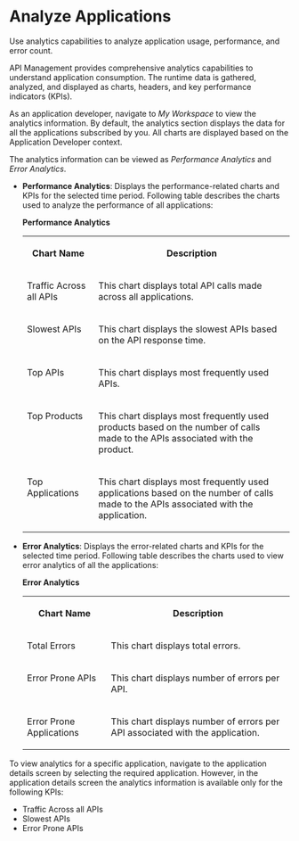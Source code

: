 <!-- loiodeb57dd871b842b0bfbd812657941791 -->

# Analyze Applications

Use analytics capabilities to analyze application usage, performance, and error count.

API Management provides comprehensive analytics capabilities to understand application consumption. The runtime data is gathered, analyzed, and displayed as charts, headers, and key performance indicators \(KPIs\).

As an application developer, navigate to *My Workspace* to view the analytics information. By default, the analytics section displays the data for all the applications subscribed by you. All charts are displayed based on the Application Developer context.

The analytics information can be viewed as *Performance Analytics* and *Error Analytics*.

-   **Performance Analytics**: Displays the performance-related charts and KPIs for the selected time period. Following table describes the charts used to analyze the performance of all applications:

    **Performance Analytics**


    <table>
    <tr>
    <th valign="top">

    Chart Name
    
    </th>
    <th valign="top">

    Description
    
    </th>
    </tr>
    <tr>
    <td valign="top">
    
    Traffic Across all APIs
    
    </td>
    <td valign="top">
    
    This chart displays total API calls made across all applications.
    
    </td>
    </tr>
    <tr>
    <td valign="top">
    
    Slowest APIs
    
    </td>
    <td valign="top">
    
    This chart displays the slowest APIs based on the API response time.
    
    </td>
    </tr>
    <tr>
    <td valign="top">
    
    Top APIs
    
    </td>
    <td valign="top">
    
    This chart displays most frequently used APIs.
    
    </td>
    </tr>
    <tr>
    <td valign="top">
    
    Top Products
    
    </td>
    <td valign="top">
    
    This chart displays most frequently used products based on the number of calls made to the APIs associated with the product.
    
    </td>
    </tr>
    <tr>
    <td valign="top">
    
    Top Applications
    
    </td>
    <td valign="top">
    
    This chart displays most frequently used applications based on the number of calls made to the APIs associated with the application.
    
    </td>
    </tr>
    </table>
    
-   **Error Analytics**: Displays the error-related charts and KPIs for the selected time period. Following table describes the charts used to view error analytics of all the applications:

    **Error Analytics**


    <table>
    <tr>
    <th valign="top">

    Chart Name
    
    </th>
    <th valign="top">

    Description
    
    </th>
    </tr>
    <tr>
    <td valign="top">
    
    Total Errors
    
    </td>
    <td valign="top">
    
    This chart displays total errors.
    
    </td>
    </tr>
    <tr>
    <td valign="top">
    
    Error Prone APIs
    
    </td>
    <td valign="top">
    
    This chart displays number of errors per API.
    
    </td>
    </tr>
    <tr>
    <td valign="top">
    
    Error Prone Applications
    
    </td>
    <td valign="top">
    
    This chart displays number of errors per API associated with the application.
    
    </td>
    </tr>
    </table>
    

To view analytics for a specific application, navigate to the application details screen by selecting the required application. However, in the application details screen the analytics information is available only for the following KPIs:

-   Traffic Across all APIs
-   Slowest APIs
-   Error Prone APIs

